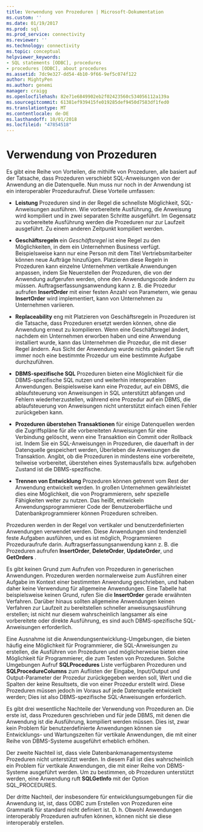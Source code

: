 ```yaml
---
title: Verwendung von Prozeduren | Microsoft-Dokumentation
ms.custom: ''
ms.date: 01/19/2017
ms.prod: sql
ms.prod_service: connectivity
ms.reviewer: ''
ms.technology: connectivity
ms.topic: conceptual
helpviewer_keywords:
- SQL statements [ODBC], procedures
- procedures [ODBC], about procedures
ms.assetid: 7dc9e327-dd54-4b10-9f66-9ef5c074f122
author: MightyPen
ms.author: genemi
manager: craigg
ms.openlocfilehash: 82e71e6849902eb2f02423560c534056112a139a
ms.sourcegitcommit: 61381ef939415fe019285def9450d7583df1fed0
ms.translationtype: MT
ms.contentlocale: de-DE
ms.lasthandoff: 10/01/2018
ms.locfileid: "47854518"
---
```

# <a name="when-to-use-procedures"></a>Verwendung von Prozeduren
Es gibt eine Reihe von Vorteilen, die mithilfe von Prozeduren, alle basiert auf der Tatsache, dass Prozeduren verschiebt SQL-Anweisungen von der Anwendung an die Datenquelle. Nun muss nur noch in der Anwendung ist ein interoperabler Prozeduraufruf. Diese Vorteile umfassen:  
  
-   **Leistung** Prozeduren sind in der Regel die schnellste Möglichkeit, SQL-Anweisungen ausführen. Wie vorbereitete Ausführung, die Anweisung wird kompiliert und in zwei separaten Schritte ausgeführt. Im Gegensatz zu vorbereitete Ausführung werden die Prozeduren nur zur Laufzeit ausgeführt. Zu einem anderen Zeitpunkt kompiliert werden.  
  
-   **Geschäftsregeln** ein *Geschäftsregel* ist eine Regel zu den Möglichkeiten, in dem ein Unternehmen Business verfügt. Beispielsweise kann nur eine Person mit dem Titel Vertriebsmitarbeiter können neue Aufträge hinzufügen. Platzieren diese Regeln in Prozeduren kann einzelne Unternehmen vertikale Anwendungen anpassen, indem Sie Neuerstellen der Prozeduren, die von der Anwendung aufgerufen werden, ohne den Anwendungscode ändern zu müssen. Auftragserfassungsanwendung kann z. B. die Prozedur aufrufen **InsertOrder** mit einer festen Anzahl von Parametern, wie genau **InsertOrder** wird implementiert, kann von Unternehmen zu Unternehmen variieren.  
  
-   **Replaceability** eng mit Platzieren von Geschäftsregeln in Prozeduren ist die Tatsache, dass Prozeduren ersetzt werden können, ohne die Anwendung erneut zu kompilieren. Wenn eine Geschäftsregel ändert, nachdem ein Unternehmen erworben haben und eine Anwendung installiert wurde, kann das Unternehmen die Prozedur, die mit dieser Regel ändern. Aus Sicht der Anwendung wurde nichts geändert Sie ruft immer noch eine bestimmte Prozedur um eine bestimmte Aufgabe durchzuführen.  
  
-   **DBMS-spezifische SQL** Prozeduren bieten eine Möglichkeit für die DBMS-spezifische SQL nutzen und weiterhin interoperablen Anwendungen. Beispielsweise kann eine Prozedur, auf ein DBMS, die ablaufsteuerung von Anweisungen in SQL unterstützt abfangen und Fehlern wiederherzustellen, während eine Prozedur auf ein DBMS, die ablaufsteuerung von Anweisungen nicht unterstützt einfach einen Fehler zurückgeben kann.  
  
-   **Prozeduren überstehen Transaktionen** für einige Datenquellen werden die Zugriffspläne für alle vorbereiteten Anweisungen für eine Verbindung gelöscht, wenn eine Transaktion ein Commit oder Rollback ist. Indem Sie ein SQL-Anweisungen in Prozeduren, die dauerhaft in der Datenquelle gespeichert werden, Überleben die Anweisungen die Transaktion. Angibt, ob die Prozeduren in mindestens eine vorbereitete, teilweise vorbereitet, überstehen eines Systemausfalls bzw. aufgehoben Zustand ist die DBMS-spezifische.  
  
-   **Trennen von Entwicklung** Prozeduren können getrennt vom Rest der Anwendung entwickelt werden. In großen Unternehmen gewährleistet dies eine Möglichkeit, die von Programmierern, sehr spezielle Fähigkeiten weiter zu nutzen. Das heißt, entwickeln Anwendungsprogrammierer Code der Benutzeroberfläche und Datenbankprogrammierer können Prozeduren schreiben.  
  
 Prozeduren werden in der Regel von vertikaler und benutzerdefinierten Anwendungen verwendet werden. Diese Anwendungen sind tendenziell feste Aufgaben ausführen, und es ist möglich, Programmieren Prozeduraufrufe darin. Auftragserfassungsanwendung kann z. B. die Prozeduren aufrufen **InsertOrder**, **DeleteOrder**, **UpdateOrder**, und **GetOrders** .  
  
 Es gibt keinen Grund zum Aufrufen von Prozeduren in generischen Anwendungen. Prozeduren werden normalerweise zum Ausführen einer Aufgabe im Kontext einer bestimmten Anwendung geschrieben, und haben daher keine Verwendung für allgemeine Anwendungen. Eine Tabelle hat beispielsweise keinen Grund, rufen Sie die **InsertOrder** gerade erwähnten Verfahren. Darüber hinaus sollten allgemeine Anwendungen keinen Verfahren zur Laufzeit zu bereitstellen schneller anweisungsausführung erstellen; ist nicht nur diesem wahrscheinlich langsamer als eine vorbereitete oder direkte Ausführung, es sind auch DBMS-spezifische SQL-Anweisungen erforderlich.  
  
 Eine Ausnahme ist die Anwendungsentwicklung-Umgebungen, die bieten häufig eine Möglichkeit für Programmierer, die SQL-Anweisungen zu erstellen, die Ausführen von Prozeduren und möglicherweise bieten eine Möglichkeit für Programmierer, die zum Testen von Prozeduren. Solche Umgebungen Aufruf **SQLProcedures** Liste verfügbaren Prozeduren und **SQLProcedureColumns** zum Auflisten der Eingabe, Input/Output und Output-Parameter der Prozedur zurückgegeben werden soll, Wert und die Spalten der keine Resultsets, die von einer Prozedur erstellt wird. Diese Prozeduren müssen jedoch im Voraus auf jede Datenquelle entwickelt werden; Dies ist also DBMS-spezifische SQL-Anweisungen erforderlich.  
  
 Es gibt drei wesentliche Nachteile der Verwendung von Prozeduren an. Die erste ist, dass Prozeduren geschrieben und für jede DBMS, mit denen die Anwendung ist die Ausführung, kompiliert werden müssen. Dies ist, zwar kein Problem für benutzerdefinierte Anwendungen können sie Entwicklungs- und Wartungszeiten für vertikale Anwendungen, die mit einer Reihe von DBMS-Systeme ausgeführt erheblich erhöhen.  
  
 Der zweite Nachteil ist, dass viele Datenbankmanagementsysteme Prozeduren nicht unterstützt werden. In diesem Fall ist dies wahrscheinlich ein Problem für vertikale Anwendungen, die mit einer Reihe von DBMS-Systeme ausgeführt werden. Um zu bestimmen, ob Prozeduren unterstützt werden, eine Anwendung ruft **SQLGetInfo** mit der Option SQL_PROCEDURES.  
  
 Der dritte Nachteil, der insbesondere für entwicklungsumgebungen für die Anwendung ist, ist, dass ODBC zum Erstellen von Prozeduren eine Grammatik für standard nicht definiert ist. D. h. Obwohl Anwendungen interoperably Prozeduren aufrufen können, können nicht sie diese interoperably erstellen.
